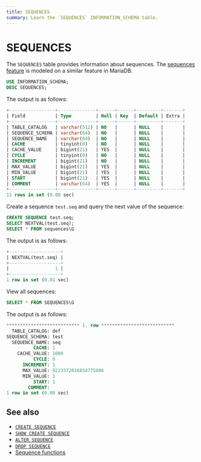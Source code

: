 ```yaml
---
title: SEQUENCES
summary: Learn the `SEQUENCES` INFORMATION_SCHEMA table.
---
```


# SEQUENCES

The `SEQUENCES` table provides information about sequences. The [sequences feature](/sql-statements/sql-statement-create-sequence.md) is modeled on a similar feature in MariaDB.

```sql
USE INFORMATION_SCHEMA;
DESC SEQUENCES;
```

The output is as follows:

```sql
+-----------------+--------------+------+------+---------+-------+
| Field           | Type         | Null | Key  | Default | Extra |
+-----------------+--------------+------+------+---------+-------+
| TABLE_CATALOG   | varchar(512) | NO   |      | NULL    |       |
| SEQUENCE_SCHEMA | varchar(64)  | NO   |      | NULL    |       |
| SEQUENCE_NAME   | varchar(64)  | NO   |      | NULL    |       |
| CACHE           | tinyint(0)   | NO   |      | NULL    |       |
| CACHE_VALUE     | bigint(21)   | YES  |      | NULL    |       |
| CYCLE           | tinyint(0)   | NO   |      | NULL    |       |
| INCREMENT       | bigint(21)   | NO   |      | NULL    |       |
| MAX_VALUE       | bigint(21)   | YES  |      | NULL    |       |
| MIN_VALUE       | bigint(21)   | YES  |      | NULL    |       |
| START           | bigint(21)   | YES  |      | NULL    |       |
| COMMENT         | varchar(64)  | YES  |      | NULL    |       |
+-----------------+--------------+------+------+---------+-------+
11 rows in set (0.00 sec)
```

Create a sequence `test.seq` and query the next value of the sequence:

```sql
CREATE SEQUENCE test.seq;
SELECT NEXTVAL(test.seq);
SELECT * FROM sequences\G
```

The output is as follows:

```sql
+-------------------+
| NEXTVAL(test.seq) |
+-------------------+
|                 1 |
+-------------------+
1 row in set (0.01 sec)
```

View all sequences:

```sql
SELECT * FROM SEQUENCES\G
```

The output is as follows:

```sql
*************************** 1. row ***************************
  TABLE_CATALOG: def
SEQUENCE_SCHEMA: test
  SEQUENCE_NAME: seq
          CACHE: 1
    CACHE_VALUE: 1000
          CYCLE: 0
      INCREMENT: 1
      MAX_VALUE: 9223372036854775806
      MIN_VALUE: 1
          START: 1
        COMMENT:
1 row in set (0.00 sec)
```

## See also

- [`CREATE SEQUENCE`](/sql-statements/sql-statement-create-sequence.md)
- [`SHOW CREATE SEQUENCE`](/sql-statements/sql-statement-show-create-sequence.md)
- [`ALTER SEQUENCE`](/sql-statements/sql-statement-alter-sequence.md)
- [`DROP SEQUENCE`](/sql-statements/sql-statement-drop-sequence.md)
- [Sequence functions](/functions-and-operators/sequence-functions.md)